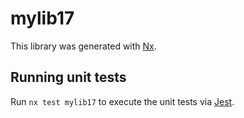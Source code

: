 # mylib17

This library was generated with [Nx](https://nx.dev).

## Running unit tests

Run `nx test mylib17` to execute the unit tests via [Jest](https://jestjs.io).
